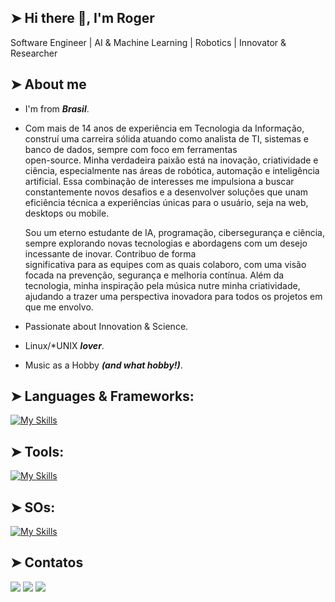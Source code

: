 ## ➤ Hi there 👋, I'm Roger
Software Engineer | AI & Machine Learning | Robotics | Innovator & Researcher

## ➤ About me

- I'm from **_Brasil_**.

- Com mais de 14 anos de experiência em Tecnologia da Informação, construí uma carreira sólida atuando como analista de TI, sistemas e banco de dados, sempre com foco em ferramentas  
  open-source. Minha verdadeira paixão está na inovação, criatividade e ciência, especialmente nas áreas de robótica, automação e inteligência artificial. Essa combinação de interesses 
  me impulsiona a buscar constantemente novos desafios e a desenvolver soluções que unam eficiência técnica a experiências únicas para o usuário, seja na web, desktops ou mobile.

  Sou um eterno estudante de IA, programação, cibersegurança e ciência, sempre explorando novas tecnologias e abordagens com um desejo incessante de inovar. Contribuo de forma     
  significativa para as equipes com as quais colaboro, com uma visão focada na prevenção, segurança e melhoria contínua. Além da tecnologia, minha inspiração pela música nutre minha 
  criatividade, ajudando a trazer uma perspectiva inovadora para todos os projetos em que me envolvo.
  
- Passionate about Innovation & Science.

- Linux/*UNIX **_lover_**.

- Music as a Hobby **_(and what hobby!)_**.


## ➤ Languages & Frameworks:
[![My Skills](https://skillicons.dev/icons?i=py,mysql,js,html,css,c,cs,java,dotnet)](https://skillicons.dev)

## ➤ Tools:
[![My Skills](https://skillicons.dev/icons?i=vscode,arduino,ai,github,docker,unity,unreal,eclipse,visualstudio,gmail,androidstudio)](https://skillicons.dev)

## ➤ SOs:
[![My Skills](https://skillicons.dev/icons?i=arch,kali,linux,mint,ubuntu,apple,windows)](https://skillicons.dev)

## ➤ Contatos
<div>
<a href="https://instagram.com/rogercesaroficial" target="_blank"><img src="https://img.shields.io/badge/-Instagram-%23E4405F?style=for-the-badge&logo=instagram&logoColor=white" target="_blank"></a>
<a href = "mailto:contato@seu-usuário-aqui"><img src="https://img.shields.io/badge/Gmail-D14836?style=for-the-badge&logo=gmail&logoColor=white" target="_blank"></a>
<a href="https://www.linkedin.com/in/roger-c%C3%A9sar-dos-santos/" target="_blank"><img src="https://img.shields.io/badge/-LinkedIn-%230077B5?style=for-the-badge&logo=linkedin&logoColor=white" target="_blank"></a>   
</div>
